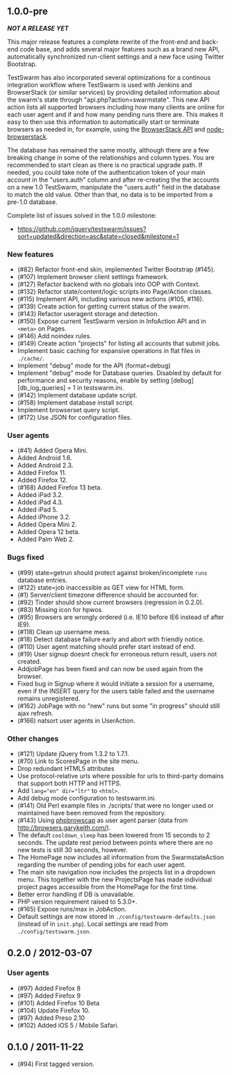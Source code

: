 ## 1.0.0-pre

***NOT A RELEASE YET***

This major release features a complete rewrite of the front-end and back-end code base, and
adds several major features such as a brand new API, automatically synchronized run-client
settings and a new face using Twitter Bootstrap.

TestSwarm has also incorporated several optimizations for a continous integration workflow
where TestSwarm is used with Jenkins and BrowserStack (or similar services) by providing
detailed information about the swarm's state through "api.php?action=swarmstate". This new API
action lists all supported browsers including how many clients are online for each user agent
and if and how many pending runs there are. This makes it easy to then use this information to
automatically start or terminate browsers as needed in, for example, using the [BrowserStack
API](https://github.com/browserstack/api) and
[node-browserstack](https://github.com/scottgonzalez/node-browserstack). 

The database has remained the same mostly, although there are a few breaking change in some of
the relationships and column types. You are recommended to start clean as there is no practical
upgrade path. If needed, you could take note of the authentication token of your main account
in the "users.auth" column and after re-creating the the accounts on a new 1.0 TestSwarm,
manipulate the "users.auth" field in the database to match the old value. Other than that, no
data is to be imported from a pre-1.0 database.

Complete list of issues solved in the 1.0.0 milestone:

* <https://github.com/jquery/testswarm/issues?sort=updated&direction=asc&state=closed&milestone=1>

### New features

* (#82) Refactor front-end skin, implemented Twitter Bootstrap (#145).
* (#107) Implement browser client settings framework.
* (#127) Refactor backend with no globals into OOP with Context.
* (#132) Refactor state/content/logic scripts into Page/Action classes.
* (#115) Implement API, including various new actions (#105, #116).
* (#139) Create action for getting current status of the swarm.
* (#143) Refactor useragent storage and detection.
* (#150) Expose current TestSwarm version in InfoAction API and in `<meta>` on Pages.
* (#146) Add noindex rules.
* (#149) Create action "projects" for listing all accounts that submit jobs.
* Implement basic caching for expansive operations in flat files in `./cache/`.
* Implement "debug" mode for the API (format=debug)
* Implement "debug" mode for Database queries. Disabled by default for performance and
  security reasons, enable by setting [debug][db_log_queries] = 1 in testswarm.ini.
* (#142) Implement database update script.
* (#158) Implement database install script.
* Implement browserset query script.
* (#172) Use JSON for configuration files.

### User agents

* (#41) Added Opera Mini.
* Added Android 1.6.
* Added Android 2.3.
* Added Firefox 11.
* Added Firefox 12.
* (#168) Added Firefox 13 beta.
* Added iPad 3.2.
* Added iPad 4.3.
* Added iPad 5.
* Added iPhone 3.2.
* Added Opera Mini 2.
* Added Opera 12 beta.
* Added Palm Web 2.

### Bugs fixed

* (#99) state=getrun should protect against broken/incomplete `runs` database entries.
* (#122) state=job inaccessible as GET view for HTML form.
* (#1) Server/client timezone difference should be accounted for.
* (#92) Tinder should show current browsers (regression in 0.2.0).
* (#83) Missing icon for hpwos.
* (#95) Browsers are wrongly ordered (i.e. IE10 before IE6 instead of after IE9).
* (#118) Clean up username mess.
* (#18) Detect database failure early and abort with friendly notice.
* (#110) User agent matching should prefer start instead of end.
* (#19) User signup doesnt check for erroneous return result, users not created.
* AddjobPage has been fixed and can now be used again from the browser.
* Fixed bug in Signup where it would initiate a session for a username, even if the INSERT
  query for the users table failed and the username remains unregistered.
* (#162) JobPage with no "new" runs but some "in progress" should still ajax refresh.
* (#166) natsort user agents in UserAction.

### Other changes

* (#121) Update jQuery from 1.3.2 to 1.7.1.
* (#70) Link to ScoresPage in the site menu.
* Drop redundant HTML5 attributes
* Use protocol-relative urls where possible for urls to third-party domains that support
  both HTTP and HTTPS.
* Add `lang="en" dir="ltr"` to `<html>`.
* Add debug mode configuration to testswarm.ini.
* (#141) Old Perl example files in ./scripts/ that were no longer used or maintained have
  been removed from the repository.
* (#143) Using [phpbrowscap](https://github.com/garetjax/phpbrowscap) as user agent parser
  (data from <http://browsers.garykeith.com/>).
* The default `cooldown_sleep` has been lowered from 15 seconds to 2 seconds. The update rest
  period between points where there are no new tests is still 30 seconds, however.
* The HomePage now includes all information from the SwarmstateAction regarding the number of
  pending jobs for each user agent.
* The main site navigation now includes the projects list in a dropdown menu. This together
  with the new ProjectsPage has made individual project pages accessible from the HomePage
  for the first time.
* Better error handling if DB is unavailable.
* PHP version requirement raised to 5.3.0+.
* (#165) Expose runs/max in JobAction.
* Default settings are now stored in `./config/testswarm-defaults.json` (instead of in
  `init.php`). Local settings are read from `./config/testswarm.json`.


## 0.2.0 / 2012-03-07

### User agents

* (#97) Added Firefox 8
* (#97) Added Firefox 9
* (#101) Added Firefox 10 Beta
* (#104) Update Firefox 10.
* (#97) Added Preso 2.10
* (#102) Added iOS 5 / Mobile Safari.


## 0.1.0 / 2011-11-22

* (#94) First tagged version.
